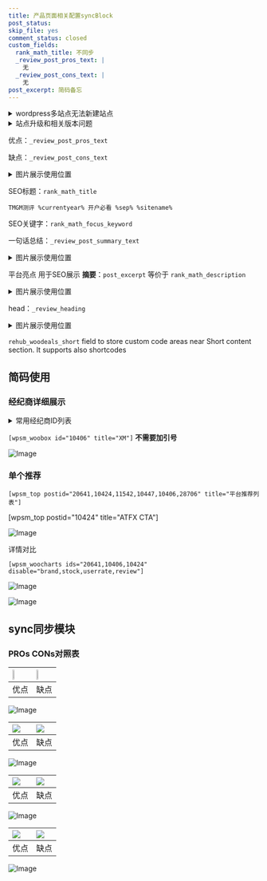 ```yaml
---
title: 产品页面相关配置syncBlock
post_status: 
skip_file: yes
comment_status: closed
custom_fields:
  rank_math_title: 不同步
  _review_post_pros_text: |
    无
  _review_post_cons_text: |
    无
post_excerpt: 简码备忘
---
```

<details><summary>wordpress多站点无法新建站点</summary>

<li>和报错需要清理cookies一样的原因</li>
<li>wp-config.php里面<code>define( 'SUBDOMAIN_INSTALL', false );//子域名安装</code></li>
<li>新建子站点是用<code>define( 'SUBDOMAIN_INSTALL', true);//子域名安装</code> 完成以后，改成<code>false</code></li>
</details>

<details><summary>站点升级和相关版本问题</summary>

<p>wordpress：5.9.9
woocommerce：7.5.1
出现问题的地方：主题选项里面>><strong>Product layout >>compact style</strong></p>
<p>如何出现没有用过的字段 导致无法保存。先导出配置 然后进行修改，后面再次恢复即可。</p>
<p>出现部分字段无法显示时，需要返回默认布局后，对产品进行保存就好了。</p>
<p></p>
</details>

优点：`_review_post_pros_text`

缺点：`_review_post_cons_text`

<details><summary>图片展示使用位置</summary>

<img src="https://prod-files-secure.s3.us-west-2.amazonaws.com/39ed1227-6d7d-4570-be36-9ccd4a2c4241/f51d3d83-55d4-4bdf-9604-f37ec77ab556/Untitled.png?X-Amz-Algorithm=AWS4-HMAC-SHA256&X-Amz-Content-Sha256=UNSIGNED-PAYLOAD&X-Amz-Credential=ASIAZI2LB466TV3X36SW%2F20250509%2Fus-west-2%2Fs3%2Faws4_request&X-Amz-Date=20250509T045537Z&X-Amz-Expires=3600&X-Amz-Security-Token=IQoJb3JpZ2luX2VjENz%2F%2F%2F%2F%2F%2F%2F%2F%2F%2FwEaCXVzLXdlc3QtMiJGMEQCICYlAE8%2F3ZxK0G1lQnzTPVhiNRTAj3AGboUUpTz7os7wAiBzEOYwzSgusRzovO6HA%2BdSzlmG%2F4f5ZOUe7VkXVijybiqIBAiF%2F%2F%2F%2F%2F%2F%2F%2F%2F%2F8BEAAaDDYzNzQyMzE4MzgwNSIMx62SDifbL2KFFBBoKtwDiJBP3VR4NOzrJg4zFVgmmXdC8k8s%2BLUbchhg7xgOhw1AbFy1P5b7KwrbZg2zsSmOheJd%2B9S60dwzqiI8oKZ4cqnJhjJqCEriSZ5z%2BjfBKtiYwdjBEo5KWtBShJEC6Z1FJDtG4gukGkOo0Pf6uDqzYlYehv5LRWyrzowbmfVWknm4Y2Dz7DqIJ9CrhmbNOAlLnlNaWsn2q8pSf%2BTnUGEBhkeZrPIYnVzqUVA%2FK3x%2B1YzpuXnUZqH6Zfc%2FWkzRVo0FvlDUB0OzyFIlvd3wWplY53tVCv2vC2VcBEWX8bOW%2B5ttgw%2FoMk0ymwJhKrEULUEXnjswlYXLF36a3I1zrAp2p%2FL953TQJhKTPemu9fR44i2U9W2GILgsKr28y1Kra7MNSCZCfQgT92aZM6MRX3vqfI8jV%2BWkm8MFPt8VkfYc1FqLrvYTGkN3odURta420hwwSLK48zg5v5QizVb5qS0sW9X3gjZIDWOXytPgvywPYJmGXsItq%2FMZA3ZIheGfrvqU%2BGEMTLT1820bKtmxTmX97U8%2FE8qtEeaH0OREXtpO9djvRDhHP4Pq6Kh5W1zW84yZP9WerDh7AIBKsrTMc81fq%2FhMkUt6iIyg4WL9zOTt%2FrxAstO7MDgBa9OERXEw%2BPv1wAY6pgH1nFfPC3%2BtLZMdjCrguhlKiP4uVXqgN08nk3TFkngmoGpHEVtCjwpnbP4v6ch%2F%2BUPg9LKiBpSVgVXzwPx1%2Bra%2FvY8kk0qaOFElhYUJtl4PvNcfRfIJKi0Xp0p7VNijHDAQzV2u9lUJL2XzvzuBccvHFiJmL15G99WJoTIXM4aRR2bAbdWMBldDjK3j3%2FZjvMYqBooUr89piYPhxbyIW0KJkyGKO4uC&X-Amz-Signature=6eb82bffa532dcc1a6d25c6ebd492f758c74cfb4ade7c6d89a7769519b26a225&X-Amz-SignedHeaders=host&x-id=GetObject" alt="Image">
</details>

SEO标题：`rank_math_title`

`TMGM测评 %currentyear% 开户必看 %sep% %sitename%`

SEO关键字：`rank_math_focus_keyword`

一句话总结：`_review_post_summary_text`

<details><summary>图片展示使用位置</summary>

<img src="https://prod-files-secure.s3.us-west-2.amazonaws.com/39ed1227-6d7d-4570-be36-9ccd4a2c4241/4b96a922-296c-4f4e-8630-d1c870cbce01/Untitled.png?X-Amz-Algorithm=AWS4-HMAC-SHA256&X-Amz-Content-Sha256=UNSIGNED-PAYLOAD&X-Amz-Credential=ASIAZI2LB4665Z7QYXCE%2F20250509%2Fus-west-2%2Fs3%2Faws4_request&X-Amz-Date=20250509T045539Z&X-Amz-Expires=3600&X-Amz-Security-Token=IQoJb3JpZ2luX2VjENz%2F%2F%2F%2F%2F%2F%2F%2F%2F%2FwEaCXVzLXdlc3QtMiJGMEQCIF%2BVrNUcPhwjA5rs%2BTeJ1ILdDNlAB5ne4ttkaSPZmIFTAiAavSdYsO9HuY37rdpVAC3NHi8EZeq0f%2FJmUkJXnB2CkSqIBAiF%2F%2F%2F%2F%2F%2F%2F%2F%2F%2F8BEAAaDDYzNzQyMzE4MzgwNSIMpl1H5CVOItGrff9EKtwDcCqSuKX%2BvXrp1addDIhxlfDbQKeMm2o5l2H4WHwRUID6PpnCaQxp0QWOGpApnvPTymushcVPv9U5tKSoR4rprZJm3SnIfXeeiMYBAB6F2bomsBsN37U4kmjofb0RDfN68WawJxGW2BMJ2Ccjzu3Pt9jo%2BIsQN%2BFCHAD%2B7%2BJFTsHa8RYMlYUdoSbOrX9p7%2BadL8%2F34zy7l%2BpkPJzFeJKZ92PuK4JtEjlonVOw4vT1LyiOiHqbIwEVSdqJwc5cSzrXBqFhLVIDUHqx4c1GuneOVn5fwHhm3GUDKn%2FMLHMTsWS6fEL8ML%2FcnLuv15lKR3aIT%2BNkVJRTFgcBhANc3Tg8HGeKCqiJfjaadVCfCVqtdwSFlBLzL5DfK0kUk3RGNZm6itYbJtUkEBYtYMISQTRzqvWVUAh03aTeysw%2Fxwn7HxFDSCHCJDanF9VWfeIlSxixfm%2FGmGbY2lP1MVS47HuJlzrEWtIGJNA%2BK%2FpBteAszNnndmZhKf3b44iEvEYuIeXHsMAkdUdToO3FspIcWJn%2BBoBEHo09wvXCb%2BzHONZxtIwJBEFfFE1WyNeWjDVT4CxvZN%2Ff2uDlVLBMubgZNLuWzseu5fORLByiw7UYxsTO2Xe5twVQuWld7YYImEswv%2Fz1wAY6pgGwQNTzPzTrT7ysY468o1EZnppdbvZ%2Bl6BkHqrTmq3oxfLkMi5T6KJQe92YDjf89DF5yFg20BHNOt57CydjicW8BnsHug0FKFwkX0WpE5Aq%2B45EQEvoQt%2B%2Bh%2BoZgVy%2BIVdsaC34OUQiIfphyoPE33g%2B4qQuy9%2BKWJvhikAzoH56ONIEVLBx64BOv4kY4wyTDxth5WeeLxdFXGi6aDIlew8uWrGcEGw8&X-Amz-Signature=4f3e4429829649b470591b083ec71016801c679f86acfc479788b0091b5a76f1&X-Amz-SignedHeaders=host&x-id=GetObject" alt="Image">
</details>

平台亮点 用于SEO展示 **摘要**：`post_excerpt`  等价于 `rank_math_description`

<details><summary>图片展示使用位置</summary>

<img src="https://prod-files-secure.s3.us-west-2.amazonaws.com/39ed1227-6d7d-4570-be36-9ccd4a2c4241/1ee11f63-b60a-4dfe-a7a7-d58ff23b5d88/Untitled.png?X-Amz-Algorithm=AWS4-HMAC-SHA256&X-Amz-Content-Sha256=UNSIGNED-PAYLOAD&X-Amz-Credential=ASIAZI2LB466RIERM4N7%2F20250509%2Fus-west-2%2Fs3%2Faws4_request&X-Amz-Date=20250509T045541Z&X-Amz-Expires=3600&X-Amz-Security-Token=IQoJb3JpZ2luX2VjENz%2F%2F%2F%2F%2F%2F%2F%2F%2F%2FwEaCXVzLXdlc3QtMiJHMEUCIBuG65ULk16iEnAHvVVbUvyy9boH%2BfbEuA86C4oyGs0AAiEApUjms6JPNjopWY%2Fa7Oyt4V2jimEbnrcj07TQM4KZnPwqiAQIhf%2F%2F%2F%2F%2F%2F%2F%2F%2F%2FARAAGgw2Mzc0MjMxODM4MDUiDOD%2BlE9mbcpeIUqr%2BSrcA%2Bs5sYMAqpJEa%2BIDmVGu5Djf7Sz%2F6CoEWm7EQlpmPewynCaEALVCw4vy%2F9TZXJ1HOB2ZRA4Qx5AbZSvXa4cZvaNhaZVEBiRxBUn7sMTuJ%2Bb3ael9S%2BR22PC42PFPEGgRF%2Fwh%2B1KqaI0Cx4RZNc3jGSA%2Bsp6DKKOD48r%2BIXheefztx9kVvCFY5t%2BGp4S2HY%2F%2FVYT1%2FQ7U2qa%2BWzdPoZSKW5YTN4X2c2RTywdBTVt2mRg6rpyvA5WrcIv17t1lRYj3E72zAMnsZwf32CmaUrkV2R1A%2BJBR54IzizPAehKhAGSn1%2B3TlJBdJJGjPnhSsYpYfeEkffK2B7jC%2B8jzQyttA9idMAeLLaAKCNqkDHOqn44w2rYomuX49X4zznEEUwZoHalz%2FQGagYG1fD9AE98daipLohtvExJJoKHazBxbrst93AeBCNi%2FbmcZeou0MKbcc%2FFVMQLHEw%2FUV0RKrpl71T9wzSKW%2BogOci6u98zMU3FPxVQuxXwOqFZzlhqHN8qY%2Bm0HaHjoElZZcaUMmgnrLr9i6iH%2FIhDUVr23Q3K3p7O6FjT%2BP8HDGHVw6a3NProxoYtNM8fezrUdyl%2BLqmuO2gNKVDXMcIvu6FUozKx%2B%2Fy2%2BzE83Y%2FeeIafoBW1jMJX89cAGOqUB9FGKp%2BucuonwMWe9NhnNes%2Fw%2F7%2FY9rOWbNydJSpZCtDZUUT2PlgHztAXj3Y6sPUlH3TYdygDX21ZoVerb1MKf2Pbf4ajl%2F%2BeRNVnpc2kCGRpTeNecSyrlnG2apcxQrunj3uOO2aT75wZqztBQDb5Ohg75SCYys90Kc%2BnNGfvLzWL8psXKn5ayeYmgofNVuDzJZrQW3zhst7v%2FBHXT1DihuoOQ%2Ffm&X-Amz-Signature=818a296a20eb627bb56d3d110cb829dbccd652bd6f6bfa4d53fafd22f61aef58&X-Amz-SignedHeaders=host&x-id=GetObject" alt="Image">
<img src="https://prod-files-secure.s3.us-west-2.amazonaws.com/39ed1227-6d7d-4570-be36-9ccd4a2c4241/ad4118b5-78d8-4fbe-801e-3b29b5d99c01/Untitled.png?X-Amz-Algorithm=AWS4-HMAC-SHA256&X-Amz-Content-Sha256=UNSIGNED-PAYLOAD&X-Amz-Credential=ASIAZI2LB466RIERM4N7%2F20250509%2Fus-west-2%2Fs3%2Faws4_request&X-Amz-Date=20250509T045541Z&X-Amz-Expires=3600&X-Amz-Security-Token=IQoJb3JpZ2luX2VjENz%2F%2F%2F%2F%2F%2F%2F%2F%2F%2FwEaCXVzLXdlc3QtMiJHMEUCIBuG65ULk16iEnAHvVVbUvyy9boH%2BfbEuA86C4oyGs0AAiEApUjms6JPNjopWY%2Fa7Oyt4V2jimEbnrcj07TQM4KZnPwqiAQIhf%2F%2F%2F%2F%2F%2F%2F%2F%2F%2FARAAGgw2Mzc0MjMxODM4MDUiDOD%2BlE9mbcpeIUqr%2BSrcA%2Bs5sYMAqpJEa%2BIDmVGu5Djf7Sz%2F6CoEWm7EQlpmPewynCaEALVCw4vy%2F9TZXJ1HOB2ZRA4Qx5AbZSvXa4cZvaNhaZVEBiRxBUn7sMTuJ%2Bb3ael9S%2BR22PC42PFPEGgRF%2Fwh%2B1KqaI0Cx4RZNc3jGSA%2Bsp6DKKOD48r%2BIXheefztx9kVvCFY5t%2BGp4S2HY%2F%2FVYT1%2FQ7U2qa%2BWzdPoZSKW5YTN4X2c2RTywdBTVt2mRg6rpyvA5WrcIv17t1lRYj3E72zAMnsZwf32CmaUrkV2R1A%2BJBR54IzizPAehKhAGSn1%2B3TlJBdJJGjPnhSsYpYfeEkffK2B7jC%2B8jzQyttA9idMAeLLaAKCNqkDHOqn44w2rYomuX49X4zznEEUwZoHalz%2FQGagYG1fD9AE98daipLohtvExJJoKHazBxbrst93AeBCNi%2FbmcZeou0MKbcc%2FFVMQLHEw%2FUV0RKrpl71T9wzSKW%2BogOci6u98zMU3FPxVQuxXwOqFZzlhqHN8qY%2Bm0HaHjoElZZcaUMmgnrLr9i6iH%2FIhDUVr23Q3K3p7O6FjT%2BP8HDGHVw6a3NProxoYtNM8fezrUdyl%2BLqmuO2gNKVDXMcIvu6FUozKx%2B%2Fy2%2BzE83Y%2FeeIafoBW1jMJX89cAGOqUB9FGKp%2BucuonwMWe9NhnNes%2Fw%2F7%2FY9rOWbNydJSpZCtDZUUT2PlgHztAXj3Y6sPUlH3TYdygDX21ZoVerb1MKf2Pbf4ajl%2F%2BeRNVnpc2kCGRpTeNecSyrlnG2apcxQrunj3uOO2aT75wZqztBQDb5Ohg75SCYys90Kc%2BnNGfvLzWL8psXKn5ayeYmgofNVuDzJZrQW3zhst7v%2FBHXT1DihuoOQ%2Ffm&X-Amz-Signature=2c45ceb0c479b1efede5dc7432debba2b555940337ab58bbc3676a7dd3754e85&X-Amz-SignedHeaders=host&x-id=GetObject" alt="Image">
<img src="https://prod-files-secure.s3.us-west-2.amazonaws.com/39ed1227-6d7d-4570-be36-9ccd4a2c4241/a38cf7c9-a79c-4b64-9e94-13589fe0758b/Untitled.png?X-Amz-Algorithm=AWS4-HMAC-SHA256&X-Amz-Content-Sha256=UNSIGNED-PAYLOAD&X-Amz-Credential=ASIAZI2LB466RIERM4N7%2F20250509%2Fus-west-2%2Fs3%2Faws4_request&X-Amz-Date=20250509T045541Z&X-Amz-Expires=3600&X-Amz-Security-Token=IQoJb3JpZ2luX2VjENz%2F%2F%2F%2F%2F%2F%2F%2F%2F%2FwEaCXVzLXdlc3QtMiJHMEUCIBuG65ULk16iEnAHvVVbUvyy9boH%2BfbEuA86C4oyGs0AAiEApUjms6JPNjopWY%2Fa7Oyt4V2jimEbnrcj07TQM4KZnPwqiAQIhf%2F%2F%2F%2F%2F%2F%2F%2F%2F%2FARAAGgw2Mzc0MjMxODM4MDUiDOD%2BlE9mbcpeIUqr%2BSrcA%2Bs5sYMAqpJEa%2BIDmVGu5Djf7Sz%2F6CoEWm7EQlpmPewynCaEALVCw4vy%2F9TZXJ1HOB2ZRA4Qx5AbZSvXa4cZvaNhaZVEBiRxBUn7sMTuJ%2Bb3ael9S%2BR22PC42PFPEGgRF%2Fwh%2B1KqaI0Cx4RZNc3jGSA%2Bsp6DKKOD48r%2BIXheefztx9kVvCFY5t%2BGp4S2HY%2F%2FVYT1%2FQ7U2qa%2BWzdPoZSKW5YTN4X2c2RTywdBTVt2mRg6rpyvA5WrcIv17t1lRYj3E72zAMnsZwf32CmaUrkV2R1A%2BJBR54IzizPAehKhAGSn1%2B3TlJBdJJGjPnhSsYpYfeEkffK2B7jC%2B8jzQyttA9idMAeLLaAKCNqkDHOqn44w2rYomuX49X4zznEEUwZoHalz%2FQGagYG1fD9AE98daipLohtvExJJoKHazBxbrst93AeBCNi%2FbmcZeou0MKbcc%2FFVMQLHEw%2FUV0RKrpl71T9wzSKW%2BogOci6u98zMU3FPxVQuxXwOqFZzlhqHN8qY%2Bm0HaHjoElZZcaUMmgnrLr9i6iH%2FIhDUVr23Q3K3p7O6FjT%2BP8HDGHVw6a3NProxoYtNM8fezrUdyl%2BLqmuO2gNKVDXMcIvu6FUozKx%2B%2Fy2%2BzE83Y%2FeeIafoBW1jMJX89cAGOqUB9FGKp%2BucuonwMWe9NhnNes%2Fw%2F7%2FY9rOWbNydJSpZCtDZUUT2PlgHztAXj3Y6sPUlH3TYdygDX21ZoVerb1MKf2Pbf4ajl%2F%2BeRNVnpc2kCGRpTeNecSyrlnG2apcxQrunj3uOO2aT75wZqztBQDb5Ohg75SCYys90Kc%2BnNGfvLzWL8psXKn5ayeYmgofNVuDzJZrQW3zhst7v%2FBHXT1DihuoOQ%2Ffm&X-Amz-Signature=54ebcdd27f479bd51814b5313e4945ef8c40c037689d1d3b83a24950ea4f7793&X-Amz-SignedHeaders=host&x-id=GetObject" alt="Image">
<img src="https://prod-files-secure.s3.us-west-2.amazonaws.com/39ed1227-6d7d-4570-be36-9ccd4a2c4241/7da6fc1e-d2ac-42ae-8c75-cb5749aa18f6/Untitled.png?X-Amz-Algorithm=AWS4-HMAC-SHA256&X-Amz-Content-Sha256=UNSIGNED-PAYLOAD&X-Amz-Credential=ASIAZI2LB466RIERM4N7%2F20250509%2Fus-west-2%2Fs3%2Faws4_request&X-Amz-Date=20250509T045541Z&X-Amz-Expires=3600&X-Amz-Security-Token=IQoJb3JpZ2luX2VjENz%2F%2F%2F%2F%2F%2F%2F%2F%2F%2FwEaCXVzLXdlc3QtMiJHMEUCIBuG65ULk16iEnAHvVVbUvyy9boH%2BfbEuA86C4oyGs0AAiEApUjms6JPNjopWY%2Fa7Oyt4V2jimEbnrcj07TQM4KZnPwqiAQIhf%2F%2F%2F%2F%2F%2F%2F%2F%2F%2FARAAGgw2Mzc0MjMxODM4MDUiDOD%2BlE9mbcpeIUqr%2BSrcA%2Bs5sYMAqpJEa%2BIDmVGu5Djf7Sz%2F6CoEWm7EQlpmPewynCaEALVCw4vy%2F9TZXJ1HOB2ZRA4Qx5AbZSvXa4cZvaNhaZVEBiRxBUn7sMTuJ%2Bb3ael9S%2BR22PC42PFPEGgRF%2Fwh%2B1KqaI0Cx4RZNc3jGSA%2Bsp6DKKOD48r%2BIXheefztx9kVvCFY5t%2BGp4S2HY%2F%2FVYT1%2FQ7U2qa%2BWzdPoZSKW5YTN4X2c2RTywdBTVt2mRg6rpyvA5WrcIv17t1lRYj3E72zAMnsZwf32CmaUrkV2R1A%2BJBR54IzizPAehKhAGSn1%2B3TlJBdJJGjPnhSsYpYfeEkffK2B7jC%2B8jzQyttA9idMAeLLaAKCNqkDHOqn44w2rYomuX49X4zznEEUwZoHalz%2FQGagYG1fD9AE98daipLohtvExJJoKHazBxbrst93AeBCNi%2FbmcZeou0MKbcc%2FFVMQLHEw%2FUV0RKrpl71T9wzSKW%2BogOci6u98zMU3FPxVQuxXwOqFZzlhqHN8qY%2Bm0HaHjoElZZcaUMmgnrLr9i6iH%2FIhDUVr23Q3K3p7O6FjT%2BP8HDGHVw6a3NProxoYtNM8fezrUdyl%2BLqmuO2gNKVDXMcIvu6FUozKx%2B%2Fy2%2BzE83Y%2FeeIafoBW1jMJX89cAGOqUB9FGKp%2BucuonwMWe9NhnNes%2Fw%2F7%2FY9rOWbNydJSpZCtDZUUT2PlgHztAXj3Y6sPUlH3TYdygDX21ZoVerb1MKf2Pbf4ajl%2F%2BeRNVnpc2kCGRpTeNecSyrlnG2apcxQrunj3uOO2aT75wZqztBQDb5Ohg75SCYys90Kc%2BnNGfvLzWL8psXKn5ayeYmgofNVuDzJZrQW3zhst7v%2FBHXT1DihuoOQ%2Ffm&X-Amz-Signature=5c0abf84e4200ff7a8fe283c098b595fe840c548547ac0b42cac6f3996d5df98&X-Amz-SignedHeaders=host&x-id=GetObject" alt="Image">
<img src="https://prod-files-secure.s3.us-west-2.amazonaws.com/39ed1227-6d7d-4570-be36-9ccd4a2c4241/7e97f40a-eaee-47f5-b2f9-475f96808fa7/Untitled.png?X-Amz-Algorithm=AWS4-HMAC-SHA256&X-Amz-Content-Sha256=UNSIGNED-PAYLOAD&X-Amz-Credential=ASIAZI2LB466RIERM4N7%2F20250509%2Fus-west-2%2Fs3%2Faws4_request&X-Amz-Date=20250509T045541Z&X-Amz-Expires=3600&X-Amz-Security-Token=IQoJb3JpZ2luX2VjENz%2F%2F%2F%2F%2F%2F%2F%2F%2F%2FwEaCXVzLXdlc3QtMiJHMEUCIBuG65ULk16iEnAHvVVbUvyy9boH%2BfbEuA86C4oyGs0AAiEApUjms6JPNjopWY%2Fa7Oyt4V2jimEbnrcj07TQM4KZnPwqiAQIhf%2F%2F%2F%2F%2F%2F%2F%2F%2F%2FARAAGgw2Mzc0MjMxODM4MDUiDOD%2BlE9mbcpeIUqr%2BSrcA%2Bs5sYMAqpJEa%2BIDmVGu5Djf7Sz%2F6CoEWm7EQlpmPewynCaEALVCw4vy%2F9TZXJ1HOB2ZRA4Qx5AbZSvXa4cZvaNhaZVEBiRxBUn7sMTuJ%2Bb3ael9S%2BR22PC42PFPEGgRF%2Fwh%2B1KqaI0Cx4RZNc3jGSA%2Bsp6DKKOD48r%2BIXheefztx9kVvCFY5t%2BGp4S2HY%2F%2FVYT1%2FQ7U2qa%2BWzdPoZSKW5YTN4X2c2RTywdBTVt2mRg6rpyvA5WrcIv17t1lRYj3E72zAMnsZwf32CmaUrkV2R1A%2BJBR54IzizPAehKhAGSn1%2B3TlJBdJJGjPnhSsYpYfeEkffK2B7jC%2B8jzQyttA9idMAeLLaAKCNqkDHOqn44w2rYomuX49X4zznEEUwZoHalz%2FQGagYG1fD9AE98daipLohtvExJJoKHazBxbrst93AeBCNi%2FbmcZeou0MKbcc%2FFVMQLHEw%2FUV0RKrpl71T9wzSKW%2BogOci6u98zMU3FPxVQuxXwOqFZzlhqHN8qY%2Bm0HaHjoElZZcaUMmgnrLr9i6iH%2FIhDUVr23Q3K3p7O6FjT%2BP8HDGHVw6a3NProxoYtNM8fezrUdyl%2BLqmuO2gNKVDXMcIvu6FUozKx%2B%2Fy2%2BzE83Y%2FeeIafoBW1jMJX89cAGOqUB9FGKp%2BucuonwMWe9NhnNes%2Fw%2F7%2FY9rOWbNydJSpZCtDZUUT2PlgHztAXj3Y6sPUlH3TYdygDX21ZoVerb1MKf2Pbf4ajl%2F%2BeRNVnpc2kCGRpTeNecSyrlnG2apcxQrunj3uOO2aT75wZqztBQDb5Ohg75SCYys90Kc%2BnNGfvLzWL8psXKn5ayeYmgofNVuDzJZrQW3zhst7v%2FBHXT1DihuoOQ%2Ffm&X-Amz-Signature=dbe77eb7ad1c03328e33c41c4a29779b156dc5e173dcb2259dfb218307958638&X-Amz-SignedHeaders=host&x-id=GetObject" alt="Image">
</details>

head：`_review_heading`

<details><summary>图片展示使用位置</summary>

<img src="https://prod-files-secure.s3.us-west-2.amazonaws.com/39ed1227-6d7d-4570-be36-9ccd4a2c4241/3a4650ad-9887-415c-889a-edd51fa54f27/Untitled.png?X-Amz-Algorithm=AWS4-HMAC-SHA256&X-Amz-Content-Sha256=UNSIGNED-PAYLOAD&X-Amz-Credential=ASIAZI2LB466TMUKJGG3%2F20250509%2Fus-west-2%2Fs3%2Faws4_request&X-Amz-Date=20250509T045547Z&X-Amz-Expires=3600&X-Amz-Security-Token=IQoJb3JpZ2luX2VjENz%2F%2F%2F%2F%2F%2F%2F%2F%2F%2FwEaCXVzLXdlc3QtMiJHMEUCIQCbjpyiWhMWhGEWPblMjg5Jx5MM2YKCMcFiOt28gmBD3gIge9r22Z1vBHvE2esVovQPjz9wDpNkOBuOnT3qc7%2FrZMwqiAQIhf%2F%2F%2F%2F%2F%2F%2F%2F%2F%2FARAAGgw2Mzc0MjMxODM4MDUiDCcfTmuc4mKtjwQqxyrcA%2F9mdfkp1CSr6lS5WZS%2BTWJVqtLvrv1EZ30TD%2F3XWguwXEhKC%2F8%2B%2BvbHlBpVQIvxjljbTNyHLDZSVV3WhnI5irrFll4nLa81V%2BVaCnkBZFVymTNXcODbPDEqfVfLOMAyHJS4XrGgOu5ruvx1Pz9ey%2FevORiZB9GI%2Fs2z8zOoJfPy6FmfBD8xla157hLJDGd9GlKdLjhKNm74vh%2FXGoR5d7hdhS8K%2Fje3U4IM288Wvh30Bv38jxiaAn8uJijXMWI7lkZzn5v4v%2FwSy36R1RXT2yvG8rXPWkicGf0F4niIdDQ9MEE1yGiG5OC6jNhCxWAfEhYFyMGvhE7ZfTp2Ag1Fr8Ru8bkMFWGm%2FU8K13%2FVtcpIr%2BfyJzwlhsEgR9S2TotRZeI%2FWqHv%2B%2Fnhf2Q%2FaU5Asl1z9JC28a35RsMJ00lwSZvC%2BwhFLLLuZYqp4ftisyz%2FHzaqV%2BfkXFhzGVkaKE11l5M8iYBrl1lsS7cekgA41lDThqubi1asCWhwt8XcUATeC5mX%2BQ5WhbJR7OttR0lVT4INZaxJdnHrYpplFnxrYcfn0bAEdZEaE%2BuZL8qbG6sSvYTYb7Emck%2BVgjni62%2BXG2Sl1Ufi3NGPe8hYpN93bsmF1%2BinVjyaYwHbpReaMI%2F%2B9cAGOqUBUAmCOvCDqB2zpRGHCrjlp7b1KBzcVQydtBIqFR4CRktvgDw5nMBxbit6bnaEYXOdbGmYrBPgVniASKCmAezcjhn6O3E4xKlyKlxBvi7%2BG3H01l2rTYqeJbukspAZ4pDe2TaDwZgjtmYV7HSwpmM59i%2BX9WoePHWY6RrtZpPHiA5Olr%2F%2F%2B6IsMj1wfIRnAWhqxP13aFRtAeQQTpQEQ0Zb7FXUAfEf&X-Amz-Signature=7350f7ed998b998e7e3c3ff9b267657f4fd5d917d1427b49c69b1bb788bbdc4b&X-Amz-SignedHeaders=host&x-id=GetObject" alt="Image">
</details>

`rehub_woodeals_short`	field to store custom code areas near Short content section. It supports also shortcodes



## 简码使用

### 经纪商详细展示

<details><summary>常用经纪商ID列表</summary>

<pre><code class="php">嘉盛 ===> 20641  [wpsm_woobox id="20641" title="嘉盛"]
易信easymarkets ===> 11542  [wpsm_woobox id="11542" title="易信easymarkets"]
ATFX外汇 ===> 10424  [wpsm_woobox id="10424" title="ATFX"]
XM ===> 10406  [wpsm_woobox id="10406" title="XM"]
TMGM ===> 29622  [wpsm_woobox id="29622" title="TMGM"]
HYCM ===> 10447  [wpsm_woobox id="10447" title="HYCM"]
fpmarkets澳福外汇 ===> 20639  [wpsm_woobox id="20639" title="fpmarkets澳福外汇"]</code></pre>
</details>

`[wpsm_woobox id="10406" title="XM"]` **不需要加引号**

![Image](https://prod-files-secure.s3.us-west-2.amazonaws.com/39ed1227-6d7d-4570-be36-9ccd4a2c4241/4f898f9d-0fa7-4e43-acd3-ac6bc7be575a/Untitled.png?X-Amz-Algorithm=AWS4-HMAC-SHA256&X-Amz-Content-Sha256=UNSIGNED-PAYLOAD&X-Amz-Credential=ASIAZI2LB466RBJZ3JTP%2F20250509%2Fus-west-2%2Fs3%2Faws4_request&X-Amz-Date=20250509T045528Z&X-Amz-Expires=3600&X-Amz-Security-Token=IQoJb3JpZ2luX2VjENz%2F%2F%2F%2F%2F%2F%2F%2F%2F%2FwEaCXVzLXdlc3QtMiJHMEUCIBpgbjk44UzJpKyflYfbzwuIMp3Deo%2FANsc%2BSrbV6uRMAiEAlWekl6GAQa%2FY%2FgtleRRccR2rcbWXK%2Bm14YdW%2BoM3LBUqiAQIhf%2F%2F%2F%2F%2F%2F%2F%2F%2F%2FARAAGgw2Mzc0MjMxODM4MDUiDHfo8%2BrjvG3IwLYF4CrcA%2BVaKrZXTpOlSJ5gKtT9B75J9X7c0wZEvAhZ4ZDHY0Br2iHgsdHNkzr1pOzPtqo8BfwDCIfLIoSxbXoyE0Lyx%2F7gX4wZAAIZniNVnlphMNTrtvLYrKQdZxpyk%2FI9CUixq8jqyjL%2FI8KD2pnsktLMenVRq1JIvFRjFN3uHHCwmD%2BZnn4%2BeOzxMHFAz2l0gZPwlmYMLRriFOwzOoTCpckkMN%2F7%2FWzmJcMzv3u7SqZPRfyEFWOJEMr9QcB1pkG4b%2BN%2F16XcJe8a84p9h79lB%2FVBkEHCXdCtpMGY2cGZmxptlTm%2FgEH8zAzZCmSVsJ%2FjtJdyFauGKC4bj6AwEEvnaMasA8APo2qML4XgMhqwtk9ezDbnG5m9a5gEpH7V9Ul5rmPs4r%2FJ7R42Ee4SXlmvE%2B%2BLo5RWii1pAdmVPTRof5ASrY3hQSkzIHu6Xf1EXxsrbmMiXY1qOtClctSVbq%2B63z7Dr62qaOAvgzYEiSnE9wc6eUDj4JiNPmrv3ygZEne5AYtLMozVAi50%2FVYLZangu8CTR5n4jyc5rYm%2BJgRefjBdsO0OPVhUiQUbUH6R3Z9wr0%2F7Hy5r2tV%2FznkOcFtlFjILpBswK0h%2BM6LmeYWeb2W9vvXtIgC3zXr1mVTFPKf8MI3%2B9cAGOqUB%2BmkWfGcsFEFSaSlhhe6dOnhA2B0Onx6cvLU2wNfW6Z8uop75Joo5Slbc65kpQNWSZEL5NAF8uPLtma6KtprHOqj4EJiF%2B6jhF97%2F52YsFAr%2B95fbLG2BW%2FavoQo8KbXsBKn9U4A7kWmn%2Bg86%2B4foKXD4cGeV8aJ%2FV2ms9XxioqkYNhngNE4DNdlLI89Qenyewy18lh8pExuFdB8LNn0u0ZnOufv%2F&X-Amz-Signature=95d91a5a8ebbaacfa44abd778fbaf37ba317188f926e0903163c171ed317abec&X-Amz-SignedHeaders=host&x-id=GetObject)

### 单个推荐
`[wpsm_top postid="20641,10424,11542,10447,10406,28706" title="平台推荐列表"]`

[wpsm_top postid="10424" title="ATFX CTA"]

![Image](https://prod-files-secure.s3.us-west-2.amazonaws.com/39ed1227-6d7d-4570-be36-9ccd4a2c4241/5ac620dc-51a8-48b6-b55d-91f47299193c/Untitled.png?X-Amz-Algorithm=AWS4-HMAC-SHA256&X-Amz-Content-Sha256=UNSIGNED-PAYLOAD&X-Amz-Credential=ASIAZI2LB466RBJZ3JTP%2F20250509%2Fus-west-2%2Fs3%2Faws4_request&X-Amz-Date=20250509T045528Z&X-Amz-Expires=3600&X-Amz-Security-Token=IQoJb3JpZ2luX2VjENz%2F%2F%2F%2F%2F%2F%2F%2F%2F%2FwEaCXVzLXdlc3QtMiJHMEUCIBpgbjk44UzJpKyflYfbzwuIMp3Deo%2FANsc%2BSrbV6uRMAiEAlWekl6GAQa%2FY%2FgtleRRccR2rcbWXK%2Bm14YdW%2BoM3LBUqiAQIhf%2F%2F%2F%2F%2F%2F%2F%2F%2F%2FARAAGgw2Mzc0MjMxODM4MDUiDHfo8%2BrjvG3IwLYF4CrcA%2BVaKrZXTpOlSJ5gKtT9B75J9X7c0wZEvAhZ4ZDHY0Br2iHgsdHNkzr1pOzPtqo8BfwDCIfLIoSxbXoyE0Lyx%2F7gX4wZAAIZniNVnlphMNTrtvLYrKQdZxpyk%2FI9CUixq8jqyjL%2FI8KD2pnsktLMenVRq1JIvFRjFN3uHHCwmD%2BZnn4%2BeOzxMHFAz2l0gZPwlmYMLRriFOwzOoTCpckkMN%2F7%2FWzmJcMzv3u7SqZPRfyEFWOJEMr9QcB1pkG4b%2BN%2F16XcJe8a84p9h79lB%2FVBkEHCXdCtpMGY2cGZmxptlTm%2FgEH8zAzZCmSVsJ%2FjtJdyFauGKC4bj6AwEEvnaMasA8APo2qML4XgMhqwtk9ezDbnG5m9a5gEpH7V9Ul5rmPs4r%2FJ7R42Ee4SXlmvE%2B%2BLo5RWii1pAdmVPTRof5ASrY3hQSkzIHu6Xf1EXxsrbmMiXY1qOtClctSVbq%2B63z7Dr62qaOAvgzYEiSnE9wc6eUDj4JiNPmrv3ygZEne5AYtLMozVAi50%2FVYLZangu8CTR5n4jyc5rYm%2BJgRefjBdsO0OPVhUiQUbUH6R3Z9wr0%2F7Hy5r2tV%2FznkOcFtlFjILpBswK0h%2BM6LmeYWeb2W9vvXtIgC3zXr1mVTFPKf8MI3%2B9cAGOqUB%2BmkWfGcsFEFSaSlhhe6dOnhA2B0Onx6cvLU2wNfW6Z8uop75Joo5Slbc65kpQNWSZEL5NAF8uPLtma6KtprHOqj4EJiF%2B6jhF97%2F52YsFAr%2B95fbLG2BW%2FavoQo8KbXsBKn9U4A7kWmn%2Bg86%2B4foKXD4cGeV8aJ%2FV2ms9XxioqkYNhngNE4DNdlLI89Qenyewy18lh8pExuFdB8LNn0u0ZnOufv%2F&X-Amz-Signature=84b894d3cc651f1375f34eb5e5d4bcc46cdccd024767e0eefe84ef5baaf12af7&X-Amz-SignedHeaders=host&x-id=GetObject)

详情对比

`[wpsm_woocharts ids="20641,10406,10424" disable="brand,stock,userrate,review"]`

![Image](https://prod-files-secure.s3.us-west-2.amazonaws.com/39ed1227-6d7d-4570-be36-9ccd4a2c4241/bf3ba45f-b9f3-4295-8aef-b4a495fd25f4/Untitled.png?X-Amz-Algorithm=AWS4-HMAC-SHA256&X-Amz-Content-Sha256=UNSIGNED-PAYLOAD&X-Amz-Credential=ASIAZI2LB466RBJZ3JTP%2F20250509%2Fus-west-2%2Fs3%2Faws4_request&X-Amz-Date=20250509T045528Z&X-Amz-Expires=3600&X-Amz-Security-Token=IQoJb3JpZ2luX2VjENz%2F%2F%2F%2F%2F%2F%2F%2F%2F%2FwEaCXVzLXdlc3QtMiJHMEUCIBpgbjk44UzJpKyflYfbzwuIMp3Deo%2FANsc%2BSrbV6uRMAiEAlWekl6GAQa%2FY%2FgtleRRccR2rcbWXK%2Bm14YdW%2BoM3LBUqiAQIhf%2F%2F%2F%2F%2F%2F%2F%2F%2F%2FARAAGgw2Mzc0MjMxODM4MDUiDHfo8%2BrjvG3IwLYF4CrcA%2BVaKrZXTpOlSJ5gKtT9B75J9X7c0wZEvAhZ4ZDHY0Br2iHgsdHNkzr1pOzPtqo8BfwDCIfLIoSxbXoyE0Lyx%2F7gX4wZAAIZniNVnlphMNTrtvLYrKQdZxpyk%2FI9CUixq8jqyjL%2FI8KD2pnsktLMenVRq1JIvFRjFN3uHHCwmD%2BZnn4%2BeOzxMHFAz2l0gZPwlmYMLRriFOwzOoTCpckkMN%2F7%2FWzmJcMzv3u7SqZPRfyEFWOJEMr9QcB1pkG4b%2BN%2F16XcJe8a84p9h79lB%2FVBkEHCXdCtpMGY2cGZmxptlTm%2FgEH8zAzZCmSVsJ%2FjtJdyFauGKC4bj6AwEEvnaMasA8APo2qML4XgMhqwtk9ezDbnG5m9a5gEpH7V9Ul5rmPs4r%2FJ7R42Ee4SXlmvE%2B%2BLo5RWii1pAdmVPTRof5ASrY3hQSkzIHu6Xf1EXxsrbmMiXY1qOtClctSVbq%2B63z7Dr62qaOAvgzYEiSnE9wc6eUDj4JiNPmrv3ygZEne5AYtLMozVAi50%2FVYLZangu8CTR5n4jyc5rYm%2BJgRefjBdsO0OPVhUiQUbUH6R3Z9wr0%2F7Hy5r2tV%2FznkOcFtlFjILpBswK0h%2BM6LmeYWeb2W9vvXtIgC3zXr1mVTFPKf8MI3%2B9cAGOqUB%2BmkWfGcsFEFSaSlhhe6dOnhA2B0Onx6cvLU2wNfW6Z8uop75Joo5Slbc65kpQNWSZEL5NAF8uPLtma6KtprHOqj4EJiF%2B6jhF97%2F52YsFAr%2B95fbLG2BW%2FavoQo8KbXsBKn9U4A7kWmn%2Bg86%2B4foKXD4cGeV8aJ%2FV2ms9XxioqkYNhngNE4DNdlLI89Qenyewy18lh8pExuFdB8LNn0u0ZnOufv%2F&X-Amz-Signature=3641cba9a8a83b0550d6a599d78fd20239040b6cdee2256baee4ef712f44b5b0&X-Amz-SignedHeaders=host&x-id=GetObject)

![Image](https://prod-files-secure.s3.us-west-2.amazonaws.com/39ed1227-6d7d-4570-be36-9ccd4a2c4241/30bc56ef-f383-4b48-9768-2ebc9e436ec0/Untitled.png?X-Amz-Algorithm=AWS4-HMAC-SHA256&X-Amz-Content-Sha256=UNSIGNED-PAYLOAD&X-Amz-Credential=ASIAZI2LB466RBJZ3JTP%2F20250509%2Fus-west-2%2Fs3%2Faws4_request&X-Amz-Date=20250509T045528Z&X-Amz-Expires=3600&X-Amz-Security-Token=IQoJb3JpZ2luX2VjENz%2F%2F%2F%2F%2F%2F%2F%2F%2F%2FwEaCXVzLXdlc3QtMiJHMEUCIBpgbjk44UzJpKyflYfbzwuIMp3Deo%2FANsc%2BSrbV6uRMAiEAlWekl6GAQa%2FY%2FgtleRRccR2rcbWXK%2Bm14YdW%2BoM3LBUqiAQIhf%2F%2F%2F%2F%2F%2F%2F%2F%2F%2FARAAGgw2Mzc0MjMxODM4MDUiDHfo8%2BrjvG3IwLYF4CrcA%2BVaKrZXTpOlSJ5gKtT9B75J9X7c0wZEvAhZ4ZDHY0Br2iHgsdHNkzr1pOzPtqo8BfwDCIfLIoSxbXoyE0Lyx%2F7gX4wZAAIZniNVnlphMNTrtvLYrKQdZxpyk%2FI9CUixq8jqyjL%2FI8KD2pnsktLMenVRq1JIvFRjFN3uHHCwmD%2BZnn4%2BeOzxMHFAz2l0gZPwlmYMLRriFOwzOoTCpckkMN%2F7%2FWzmJcMzv3u7SqZPRfyEFWOJEMr9QcB1pkG4b%2BN%2F16XcJe8a84p9h79lB%2FVBkEHCXdCtpMGY2cGZmxptlTm%2FgEH8zAzZCmSVsJ%2FjtJdyFauGKC4bj6AwEEvnaMasA8APo2qML4XgMhqwtk9ezDbnG5m9a5gEpH7V9Ul5rmPs4r%2FJ7R42Ee4SXlmvE%2B%2BLo5RWii1pAdmVPTRof5ASrY3hQSkzIHu6Xf1EXxsrbmMiXY1qOtClctSVbq%2B63z7Dr62qaOAvgzYEiSnE9wc6eUDj4JiNPmrv3ygZEne5AYtLMozVAi50%2FVYLZangu8CTR5n4jyc5rYm%2BJgRefjBdsO0OPVhUiQUbUH6R3Z9wr0%2F7Hy5r2tV%2FznkOcFtlFjILpBswK0h%2BM6LmeYWeb2W9vvXtIgC3zXr1mVTFPKf8MI3%2B9cAGOqUB%2BmkWfGcsFEFSaSlhhe6dOnhA2B0Onx6cvLU2wNfW6Z8uop75Joo5Slbc65kpQNWSZEL5NAF8uPLtma6KtprHOqj4EJiF%2B6jhF97%2F52YsFAr%2B95fbLG2BW%2FavoQo8KbXsBKn9U4A7kWmn%2Bg86%2B4foKXD4cGeV8aJ%2FV2ms9XxioqkYNhngNE4DNdlLI89Qenyewy18lh8pExuFdB8LNn0u0ZnOufv%2F&X-Amz-Signature=787516b5945f83dc4aa08c9ed5e96c8003b20ba2a49c06e0c6472a3f81deba68&X-Amz-SignedHeaders=host&x-id=GetObject)

## sync同步模块

### PROs CONs对照表

| <img src="https://cdn.ifttt.fun/gh/jarlin8/OSS@main/icons/customize/pros.svg" height="auto" width="37.3%"> | <img src="https://cdn.ifttt.fun/gh/jarlin8/OSS@main/icons/customize/cons.svg" height="auto" width="28.8%"> |
| :--- | :--- |
| 优点 | 缺点 |

![Image](https://prod-files-secure.s3.us-west-2.amazonaws.com/39ed1227-6d7d-4570-be36-9ccd4a2c4241/8742b755-dfb5-4004-9a5f-d6e561664bd8/Untitled.png?X-Amz-Algorithm=AWS4-HMAC-SHA256&X-Amz-Content-Sha256=UNSIGNED-PAYLOAD&X-Amz-Credential=ASIAZI2LB466RBJZ3JTP%2F20250509%2Fus-west-2%2Fs3%2Faws4_request&X-Amz-Date=20250509T045528Z&X-Amz-Expires=3600&X-Amz-Security-Token=IQoJb3JpZ2luX2VjENz%2F%2F%2F%2F%2F%2F%2F%2F%2F%2FwEaCXVzLXdlc3QtMiJHMEUCIBpgbjk44UzJpKyflYfbzwuIMp3Deo%2FANsc%2BSrbV6uRMAiEAlWekl6GAQa%2FY%2FgtleRRccR2rcbWXK%2Bm14YdW%2BoM3LBUqiAQIhf%2F%2F%2F%2F%2F%2F%2F%2F%2F%2FARAAGgw2Mzc0MjMxODM4MDUiDHfo8%2BrjvG3IwLYF4CrcA%2BVaKrZXTpOlSJ5gKtT9B75J9X7c0wZEvAhZ4ZDHY0Br2iHgsdHNkzr1pOzPtqo8BfwDCIfLIoSxbXoyE0Lyx%2F7gX4wZAAIZniNVnlphMNTrtvLYrKQdZxpyk%2FI9CUixq8jqyjL%2FI8KD2pnsktLMenVRq1JIvFRjFN3uHHCwmD%2BZnn4%2BeOzxMHFAz2l0gZPwlmYMLRriFOwzOoTCpckkMN%2F7%2FWzmJcMzv3u7SqZPRfyEFWOJEMr9QcB1pkG4b%2BN%2F16XcJe8a84p9h79lB%2FVBkEHCXdCtpMGY2cGZmxptlTm%2FgEH8zAzZCmSVsJ%2FjtJdyFauGKC4bj6AwEEvnaMasA8APo2qML4XgMhqwtk9ezDbnG5m9a5gEpH7V9Ul5rmPs4r%2FJ7R42Ee4SXlmvE%2B%2BLo5RWii1pAdmVPTRof5ASrY3hQSkzIHu6Xf1EXxsrbmMiXY1qOtClctSVbq%2B63z7Dr62qaOAvgzYEiSnE9wc6eUDj4JiNPmrv3ygZEne5AYtLMozVAi50%2FVYLZangu8CTR5n4jyc5rYm%2BJgRefjBdsO0OPVhUiQUbUH6R3Z9wr0%2F7Hy5r2tV%2FznkOcFtlFjILpBswK0h%2BM6LmeYWeb2W9vvXtIgC3zXr1mVTFPKf8MI3%2B9cAGOqUB%2BmkWfGcsFEFSaSlhhe6dOnhA2B0Onx6cvLU2wNfW6Z8uop75Joo5Slbc65kpQNWSZEL5NAF8uPLtma6KtprHOqj4EJiF%2B6jhF97%2F52YsFAr%2B95fbLG2BW%2FavoQo8KbXsBKn9U4A7kWmn%2Bg86%2B4foKXD4cGeV8aJ%2FV2ms9XxioqkYNhngNE4DNdlLI89Qenyewy18lh8pExuFdB8LNn0u0ZnOufv%2F&X-Amz-Signature=5dca2c7de441121a6029144e5052b007e5355eee4d7fd46151f850f14b894669&X-Amz-SignedHeaders=host&x-id=GetObject)

| <img src="https://cdn.ifttt.fun/gh/jarlin8/OSS@main/icons/customize/pros1.svg" height="auto"> | <img src="https://cdn.ifttt.fun/gh/jarlin8/OSS@main/icons/customize/cons1.svg" height="auto"> |
| :--- | :--- |
| 优点 | 缺点 |

![Image](https://prod-files-secure.s3.us-west-2.amazonaws.com/39ed1227-6d7d-4570-be36-9ccd4a2c4241/806358f8-c9c4-4e17-bb35-c6c76a5397a5/Untitled.png?X-Amz-Algorithm=AWS4-HMAC-SHA256&X-Amz-Content-Sha256=UNSIGNED-PAYLOAD&X-Amz-Credential=ASIAZI2LB466RBJZ3JTP%2F20250509%2Fus-west-2%2Fs3%2Faws4_request&X-Amz-Date=20250509T045528Z&X-Amz-Expires=3600&X-Amz-Security-Token=IQoJb3JpZ2luX2VjENz%2F%2F%2F%2F%2F%2F%2F%2F%2F%2FwEaCXVzLXdlc3QtMiJHMEUCIBpgbjk44UzJpKyflYfbzwuIMp3Deo%2FANsc%2BSrbV6uRMAiEAlWekl6GAQa%2FY%2FgtleRRccR2rcbWXK%2Bm14YdW%2BoM3LBUqiAQIhf%2F%2F%2F%2F%2F%2F%2F%2F%2F%2FARAAGgw2Mzc0MjMxODM4MDUiDHfo8%2BrjvG3IwLYF4CrcA%2BVaKrZXTpOlSJ5gKtT9B75J9X7c0wZEvAhZ4ZDHY0Br2iHgsdHNkzr1pOzPtqo8BfwDCIfLIoSxbXoyE0Lyx%2F7gX4wZAAIZniNVnlphMNTrtvLYrKQdZxpyk%2FI9CUixq8jqyjL%2FI8KD2pnsktLMenVRq1JIvFRjFN3uHHCwmD%2BZnn4%2BeOzxMHFAz2l0gZPwlmYMLRriFOwzOoTCpckkMN%2F7%2FWzmJcMzv3u7SqZPRfyEFWOJEMr9QcB1pkG4b%2BN%2F16XcJe8a84p9h79lB%2FVBkEHCXdCtpMGY2cGZmxptlTm%2FgEH8zAzZCmSVsJ%2FjtJdyFauGKC4bj6AwEEvnaMasA8APo2qML4XgMhqwtk9ezDbnG5m9a5gEpH7V9Ul5rmPs4r%2FJ7R42Ee4SXlmvE%2B%2BLo5RWii1pAdmVPTRof5ASrY3hQSkzIHu6Xf1EXxsrbmMiXY1qOtClctSVbq%2B63z7Dr62qaOAvgzYEiSnE9wc6eUDj4JiNPmrv3ygZEne5AYtLMozVAi50%2FVYLZangu8CTR5n4jyc5rYm%2BJgRefjBdsO0OPVhUiQUbUH6R3Z9wr0%2F7Hy5r2tV%2FznkOcFtlFjILpBswK0h%2BM6LmeYWeb2W9vvXtIgC3zXr1mVTFPKf8MI3%2B9cAGOqUB%2BmkWfGcsFEFSaSlhhe6dOnhA2B0Onx6cvLU2wNfW6Z8uop75Joo5Slbc65kpQNWSZEL5NAF8uPLtma6KtprHOqj4EJiF%2B6jhF97%2F52YsFAr%2B95fbLG2BW%2FavoQo8KbXsBKn9U4A7kWmn%2Bg86%2B4foKXD4cGeV8aJ%2FV2ms9XxioqkYNhngNE4DNdlLI89Qenyewy18lh8pExuFdB8LNn0u0ZnOufv%2F&X-Amz-Signature=0e74e058265a72c6c1f51f9625f6ca52d609229ca8d88fd5b85ed4e722b3ba59&X-Amz-SignedHeaders=host&x-id=GetObject)

| <img src="https://cdn.ifttt.fun/gh/jarlin8/OSS@main/icons/customize/pros2.svg" height="auto"> | <img src="https://cdn.ifttt.fun/gh/jarlin8/OSS@main/icons/customize/cons2.svg" height="auto"> |
| :--- | :--- |
| 优点 | 缺点 |

![Image](https://prod-files-secure.s3.us-west-2.amazonaws.com/39ed1227-6d7d-4570-be36-9ccd4a2c4241/a9245ec9-70dd-4005-b534-0d54315fc5f3/Untitled.png?X-Amz-Algorithm=AWS4-HMAC-SHA256&X-Amz-Content-Sha256=UNSIGNED-PAYLOAD&X-Amz-Credential=ASIAZI2LB466RBJZ3JTP%2F20250509%2Fus-west-2%2Fs3%2Faws4_request&X-Amz-Date=20250509T045528Z&X-Amz-Expires=3600&X-Amz-Security-Token=IQoJb3JpZ2luX2VjENz%2F%2F%2F%2F%2F%2F%2F%2F%2F%2FwEaCXVzLXdlc3QtMiJHMEUCIBpgbjk44UzJpKyflYfbzwuIMp3Deo%2FANsc%2BSrbV6uRMAiEAlWekl6GAQa%2FY%2FgtleRRccR2rcbWXK%2Bm14YdW%2BoM3LBUqiAQIhf%2F%2F%2F%2F%2F%2F%2F%2F%2F%2FARAAGgw2Mzc0MjMxODM4MDUiDHfo8%2BrjvG3IwLYF4CrcA%2BVaKrZXTpOlSJ5gKtT9B75J9X7c0wZEvAhZ4ZDHY0Br2iHgsdHNkzr1pOzPtqo8BfwDCIfLIoSxbXoyE0Lyx%2F7gX4wZAAIZniNVnlphMNTrtvLYrKQdZxpyk%2FI9CUixq8jqyjL%2FI8KD2pnsktLMenVRq1JIvFRjFN3uHHCwmD%2BZnn4%2BeOzxMHFAz2l0gZPwlmYMLRriFOwzOoTCpckkMN%2F7%2FWzmJcMzv3u7SqZPRfyEFWOJEMr9QcB1pkG4b%2BN%2F16XcJe8a84p9h79lB%2FVBkEHCXdCtpMGY2cGZmxptlTm%2FgEH8zAzZCmSVsJ%2FjtJdyFauGKC4bj6AwEEvnaMasA8APo2qML4XgMhqwtk9ezDbnG5m9a5gEpH7V9Ul5rmPs4r%2FJ7R42Ee4SXlmvE%2B%2BLo5RWii1pAdmVPTRof5ASrY3hQSkzIHu6Xf1EXxsrbmMiXY1qOtClctSVbq%2B63z7Dr62qaOAvgzYEiSnE9wc6eUDj4JiNPmrv3ygZEne5AYtLMozVAi50%2FVYLZangu8CTR5n4jyc5rYm%2BJgRefjBdsO0OPVhUiQUbUH6R3Z9wr0%2F7Hy5r2tV%2FznkOcFtlFjILpBswK0h%2BM6LmeYWeb2W9vvXtIgC3zXr1mVTFPKf8MI3%2B9cAGOqUB%2BmkWfGcsFEFSaSlhhe6dOnhA2B0Onx6cvLU2wNfW6Z8uop75Joo5Slbc65kpQNWSZEL5NAF8uPLtma6KtprHOqj4EJiF%2B6jhF97%2F52YsFAr%2B95fbLG2BW%2FavoQo8KbXsBKn9U4A7kWmn%2Bg86%2B4foKXD4cGeV8aJ%2FV2ms9XxioqkYNhngNE4DNdlLI89Qenyewy18lh8pExuFdB8LNn0u0ZnOufv%2F&X-Amz-Signature=85fb720ccd9358cba6a57e5914af15e96cb11679a375cba6cb3c133ad5e45fd3&X-Amz-SignedHeaders=host&x-id=GetObject)

| <img src="https://cdn.ifttt.fun/gh/jarlin8/OSS@main/icons/customize/pros3.svg" height="auto"> | <img src="https://cdn.ifttt.fun/gh/jarlin8/OSS@main/icons/customize/cons3.svg" height="auto"> |
| :--- | :--- |
| 优点 | 缺点 |

![Image](https://prod-files-secure.s3.us-west-2.amazonaws.com/39ed1227-6d7d-4570-be36-9ccd4a2c4241/e1e580a2-2e5c-4780-9ff4-19c318fc2284/Untitled.png?X-Amz-Algorithm=AWS4-HMAC-SHA256&X-Amz-Content-Sha256=UNSIGNED-PAYLOAD&X-Amz-Credential=ASIAZI2LB466RBJZ3JTP%2F20250509%2Fus-west-2%2Fs3%2Faws4_request&X-Amz-Date=20250509T045528Z&X-Amz-Expires=3600&X-Amz-Security-Token=IQoJb3JpZ2luX2VjENz%2F%2F%2F%2F%2F%2F%2F%2F%2F%2FwEaCXVzLXdlc3QtMiJHMEUCIBpgbjk44UzJpKyflYfbzwuIMp3Deo%2FANsc%2BSrbV6uRMAiEAlWekl6GAQa%2FY%2FgtleRRccR2rcbWXK%2Bm14YdW%2BoM3LBUqiAQIhf%2F%2F%2F%2F%2F%2F%2F%2F%2F%2FARAAGgw2Mzc0MjMxODM4MDUiDHfo8%2BrjvG3IwLYF4CrcA%2BVaKrZXTpOlSJ5gKtT9B75J9X7c0wZEvAhZ4ZDHY0Br2iHgsdHNkzr1pOzPtqo8BfwDCIfLIoSxbXoyE0Lyx%2F7gX4wZAAIZniNVnlphMNTrtvLYrKQdZxpyk%2FI9CUixq8jqyjL%2FI8KD2pnsktLMenVRq1JIvFRjFN3uHHCwmD%2BZnn4%2BeOzxMHFAz2l0gZPwlmYMLRriFOwzOoTCpckkMN%2F7%2FWzmJcMzv3u7SqZPRfyEFWOJEMr9QcB1pkG4b%2BN%2F16XcJe8a84p9h79lB%2FVBkEHCXdCtpMGY2cGZmxptlTm%2FgEH8zAzZCmSVsJ%2FjtJdyFauGKC4bj6AwEEvnaMasA8APo2qML4XgMhqwtk9ezDbnG5m9a5gEpH7V9Ul5rmPs4r%2FJ7R42Ee4SXlmvE%2B%2BLo5RWii1pAdmVPTRof5ASrY3hQSkzIHu6Xf1EXxsrbmMiXY1qOtClctSVbq%2B63z7Dr62qaOAvgzYEiSnE9wc6eUDj4JiNPmrv3ygZEne5AYtLMozVAi50%2FVYLZangu8CTR5n4jyc5rYm%2BJgRefjBdsO0OPVhUiQUbUH6R3Z9wr0%2F7Hy5r2tV%2FznkOcFtlFjILpBswK0h%2BM6LmeYWeb2W9vvXtIgC3zXr1mVTFPKf8MI3%2B9cAGOqUB%2BmkWfGcsFEFSaSlhhe6dOnhA2B0Onx6cvLU2wNfW6Z8uop75Joo5Slbc65kpQNWSZEL5NAF8uPLtma6KtprHOqj4EJiF%2B6jhF97%2F52YsFAr%2B95fbLG2BW%2FavoQo8KbXsBKn9U4A7kWmn%2Bg86%2B4foKXD4cGeV8aJ%2FV2ms9XxioqkYNhngNE4DNdlLI89Qenyewy18lh8pExuFdB8LNn0u0ZnOufv%2F&X-Amz-Signature=16958dfe0145d1bbc805d06aa8ab53f2926e0f6a6c7c0101dfd978f22414e91f&X-Amz-SignedHeaders=host&x-id=GetObject)
